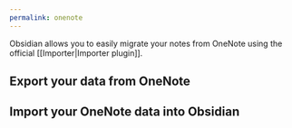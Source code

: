 ```yaml
---
permalink: onenote
---
```

Obsidian allows you to easily migrate your notes from OneNote using the official [[Importer|Importer plugin]].

## Export your data from OneNote


## Import your OneNote data into Obsidian

